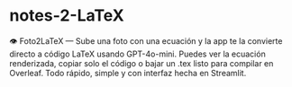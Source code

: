 # notes-2-LaTeX
👁️ Foto2LaTeX — Sube una foto con una ecuación y la app te la convierte directo a código LaTeX usando GPT-4o-mini. Puedes ver la ecuación renderizada, copiar solo el código o bajar un .tex listo para compilar en Overleaf. Todo rápido, simple y con interfaz hecha en Streamlit.
